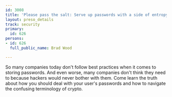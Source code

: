 ```yaml
---
id: 3008
title: 'Please pass the salt: Serve up passwords with a side of entropy'
layout: preso_details
track: security
primary:
  id: 626
persons:
- id: 626
  full_public_name: Brad Wood

---
```

So many companies today don't follow best practices when it comes to storing passwords.  And even worse, many companies don't think they need to because hackers would never bother with them. Come learn the truth about how you should deal with your user's passwords and how to navigate the confusing terminology of crypto.